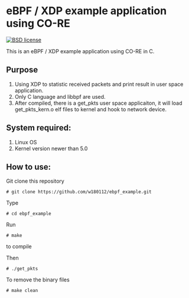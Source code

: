 # eBPF / XDP example application using CO-RE

[![BSD license](https://img.shields.io/badge/License-BSD-blue.svg)](https://opensource.org/licenses/BSD-3-Clause)

This is an eBPF / XDP example application using CO-RE in C.

## Purpose

1. Using XDP to statistic received packets and print result in user space application.
2. Only C language and libbpf are used.
3. After compiled, there is a get_pkts user space applicaiton, it will load get_pkts_kern.o elf files to kernel and hook to network device.

## System required:

1. Linux OS
2. Kernel version newer than 5.0

## How to use:

Git clone this repository

	# git clone https://github.com/w180112/ebpf_example.git

Type

	# cd ebpf_example

Run

	# make

to compile

Then

	# ./get_pkts

To remove the binary files

	# make clean